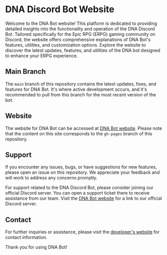 # DNA Discord Bot Website

Welcome to the DNA Bot website! This platform is dedicated to providing detailed insights into the functionality and operation of the DNA Discord Bot. Tailored specifically for the Epic RPG (ERPG) gaming community on Discord, the website offers comprehensive explanations of DNA Bot's features, utilities, and customization options. Explore the website to discover the latest updates, features, and utilities of the DNA bot designed to enhance your ERPG experience.

## Main Branch

The `main` branch of this repository contains the latest updates, fixes, and features for DNA Bot. It's where active development occurs, and it's recommended to pull from this branch for the most recent version of the bot.

## Website

The website for DNA Bot can be accessed at [DNA Bot website](https://dna.sighfy.dev/). Please note that the content on this site corresponds to the `gh-pages` branch of this repository.

## Support

If you encounter any issues, bugs, or have suggestions for new features, please open an issue on this repository. We appreciate your feedback and will work to address any concerns promptly.

For support related to the DNA Discord Bot, please consider joining our official Discord server. You can open a support ticket there to receive assistance from our team. Visit the [DNA Bot website](https://dna.sighfy.dev/) for a link to our official Discord server.

## Contact

For further inquiries or assistance, please visit the [developer's website](https://sighfy.dev) for contact information.


Thank you for using DNA Bot!
